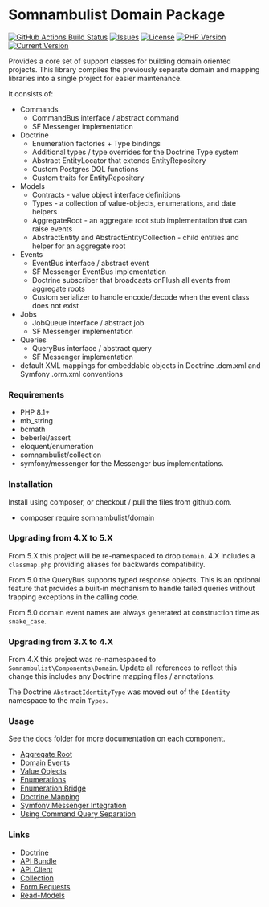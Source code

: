 # Somnambulist Domain Package
[![GitHub Actions Build Status](https://img.shields.io/github/actions/workflow/status/somnambulist-tech/domain/tests.yml?logo=github&branch=master)](https://github.com/somnambulist-tech/domain/actions?query=workflow%3Atests)
[![Issues](https://img.shields.io/github/issues/somnambulist-tech/domain?logo=github)](https://github.com/somnambulist-tech/domain/issues)
[![License](https://img.shields.io/github/license/somnambulist-tech/domain?logo=github)](https://github.com/somnambulist-tech/domain/blob/master/LICENSE)
[![PHP Version](https://img.shields.io/packagist/php-v/somnambulist/domain?logo=php&logoColor=white)](https://packagist.org/packages/somnambulist/domain)
[![Current Version](https://img.shields.io/packagist/v/somnambulist/domain?logo=packagist&logoColor=white)](https://packagist.org/packages/somnambulist/domain)

Provides a core set of support classes for building domain oriented projects. This library compiles the
previously separate domain and mapping libraries into a single project for easier maintenance.

It consists of:
 
 * Commands
   * CommandBus interface / abstract command
   * SF Messenger implementation
 * Doctrine
   * Enumeration factories + Type bindings
   * Additional types / type overrides for the Doctrine Type system
   * Abstract EntityLocator that extends EntityRepository
   * Custom Postgres DQL functions
   * Custom traits for EntityRepository
 * Models
   * Contracts - value object interface definitions
   * Types - a collection of value-objects, enumerations, and date helpers
   * AggregateRoot - an aggregate root stub implementation that can raise events
   * AbstractEntity and AbstractEntityCollection - child entities and helper for an aggregate root
 * Events
   * EventBus interface / abstract event
   * SF Messenger EventBus implementation
   * Doctrine subscriber that broadcasts onFlush all events from aggregate roots
   * Custom serializer to handle encode/decode when the event class does not exist
 * Jobs
   * JobQueue interface / abstract job
   * SF Messenger implementation 
 * Queries
   * QueryBus interface / abstract query
   * SF Messenger implementation 
 * default XML mappings for embeddable objects in Doctrine .dcm.xml and Symfony .orm.xml conventions

### Requirements

 * PHP 8.1+
 * mb_string
 * bcmath
 * beberlei/assert
 * eloquent/enumeration
 * somnambulist/collection
 * symfony/messenger for the Messenger bus implementations.

### Installation

Install using composer, or checkout / pull the files from github.com.

 * composer require somnambulist/domain

### Upgrading from 4.X to 5.X

From 5.X this project will be re-namespaced to drop `Domain`. 4.X includes a `classmap.php` providing
aliases for backwards compatibility.

From 5.0 the QueryBus supports typed response objects. This is an optional feature that provides a built-in 
mechanism to handle failed queries without trapping exceptions in the calling code.

From 5.0 domain event names are always generated at construction time as `snake_case`.

### Upgrading from 3.X to 4.X

From 4.X this project was re-namespaced to `Somnambulist\Components\Domain`. Update all references to
reflect this change this includes any Doctrine mapping files / annotations.

The Doctrine `AbstractIdentityType` was moved out of the `Identity` namespace to the main `Types`.

### Usage

See the docs folder for more documentation on each component.

 * [Aggregate Root](docs/aggregate-root.md)
 * [Domain Events](docs/domain-events.md)
 * [Value Objects](docs/value-objects.md)
 * [Enumerations](docs/enumerations.md)
 * [Enumeration Bridge](docs/doctrine-enum-bridge.md)
 * [Doctrine Mapping](docs/doctrine-mappings.md)
 * [Symfony Messenger Integration](docs/messenger.md)
 * [Using Command Query Separation](docs/cqrs.md)

### Links

 * [Doctrine](http://doctrine-project.org)
 * [API Bundle](https://github.com/somnambulist-tech/api-bundle)
 * [API Client](https://github.com/somnambulist-tech/api-client)
 * [Collection](https://github.com/somnambulist-tech/collection)
 * [Form Requests](https://github.com/somnambulist-tech/form-request-bundle)
 * [Read-Models](https://github.com/somnambulist-tech/read-models)

